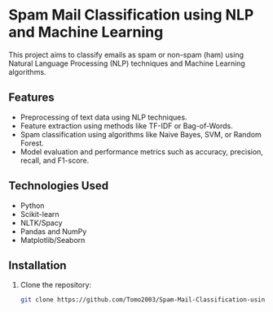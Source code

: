 # Spam Mail Classification using NLP and Machine Learning

This project aims to classify emails as spam or non-spam (ham) using Natural Language Processing (NLP) techniques and Machine Learning algorithms.

## Features
- Preprocessing of text data using NLP techniques.
- Feature extraction using methods like TF-IDF or Bag-of-Words.
- Spam classification using algorithms like Naive Bayes, SVM, or Random Forest.
- Model evaluation and performance metrics such as accuracy, precision, recall, and F1-score.

## Technologies Used
- Python
- Scikit-learn
- NLTK/Spacy
- Pandas and NumPy
- Matplotlib/Seaborn

## Installation
1. Clone the repository:
   ```bash
   git clone https://github.com/Tomo2003/Spam-Mail-Classification-using-NLP-and-ML
